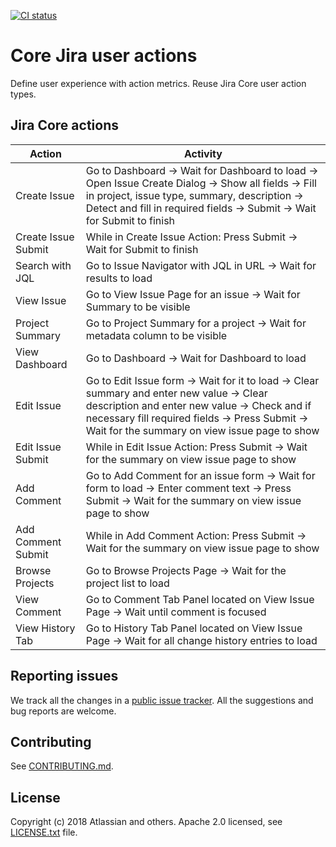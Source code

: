 [![CI status](https://github.com/atlassian/jira-actions/workflows/CI/badge.svg)](https://github.com/atlassian/jira-actions/actions?query=branch%3Amaster+workflow%3ACI)

# Core Jira user actions
Define user experience with action metrics.
Reuse Jira Core user action types.

## Jira Core actions

Action              | Activity              |
------------------- | ----------------------
Create Issue        | Go to Dashboard → Wait for Dashboard to load → Open Issue Create Dialog → Show all fields → Fill in project, issue type, summary, description → Detect and fill in required fields → Submit → Wait for Submit to finish
Create Issue Submit | While in Create Issue Action: Press Submit → Wait for Submit to finish
Search with JQL     | Go to Issue Navigator with JQL in URL → Wait for results to load
View Issue          | Go to View Issue Page for an issue → Wait for Summary to be visible
Project Summary     | Go to Project Summary for a project → Wait for metadata column to be visible
View Dashboard      | Go to Dashboard → Wait for Dashboard to load
Edit Issue          | Go to Edit Issue form → Wait for it to load → Clear summary and enter new value → Clear description and enter new value → Check and if necessary fill required fields → Press Submit → Wait for the summary on view issue page to show
Edit Issue Submit   | While in Edit Issue Action: Press Submit → Wait for the summary on view issue page to show
Add Comment         | Go to Add Comment for an issue form → Wait for form to load → Enter comment text → Press Submit → Wait for the summary on view issue page to show
Add Comment Submit  | While in Add Comment Action: Press Submit → Wait for the summary on view issue page to show
Browse Projects     | Go to Browse Projects Page → Wait for the project list to load
View Comment        | Go to Comment Tab Panel located on View Issue Page → Wait until comment is focused
View History Tab    | Go to History Tab Panel located on View Issue Page → Wait for all change history entries to load

## Reporting issues

We track all the changes in a [public issue tracker](https://ecosystem.atlassian.net/secure/RapidBoard.jspa?rapidView=457&projectKey=JPERF).
All the suggestions and bug reports are welcome.

## Contributing

See [CONTRIBUTING.md](CONTRIBUTING.md).

## License
Copyright (c) 2018 Atlassian and others.
Apache 2.0 licensed, see [LICENSE.txt](LICENSE.txt) file.

